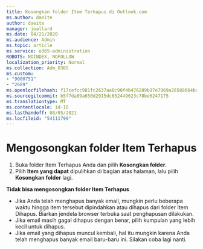 ```yaml
---
title: Kosongkan folder Item Terhapus di Outlook.com
ms.author: daeite
author: daeite
manager: joallard
ms.date: 04/21/2020
ms.audience: Admin
ms.topic: article
ms.service: o365-administration
ROBOTS: NOINDEX, NOFOLLOW
localization_priority: Normal
ms.collection: Adm_O365
ms.custom:
- "9000751"
- "2689"
ms.openlocfilehash: f17cefcc981fc2637aa0c90f4b476289b97e7969a26588664baf67485daf5d5b
ms.sourcegitcommit: b5f7da89a650d2915dc652449623c78be6247175
ms.translationtype: MT
ms.contentlocale: id-ID
ms.lasthandoff: 08/05/2021
ms.locfileid: "54111799"
---
```

# <a name="empty-the-deleted-items-folder"></a>Mengosongkan folder Item Terhapus

1. Buka folder Item Terhapus Anda dan pilih **Kosongkan folder**.
2. Pilih **Item yang dapat** dipulihkan di bagian atas halaman, lalu pilih **Kosongkan folder** lagi.

**Tidak bisa mengosongkan folder Item Terhapus**

- Jika Anda telah menghapus banyak email, mungkin perlu beberapa waktu hingga item tersebut dipindahkan atau dihapus dari folder Item Dihapus. Biarkan jendela browser terbuka saat penghapusan dilakukan.
- Jika email masih gagal dihapus dengan benar, pilih kumpulan yang lebih kecil untuk dihapus.
- Jika email yang dihapus muncul kembali, hal itu mungkin karena Anda telah menghapus banyak email baru-baru ini. Silakan coba lagi nanti.
